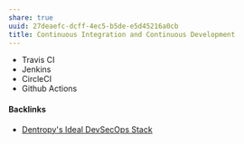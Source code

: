 ```yaml
---
share: true
uuid: 27deaefc-dcff-4ec5-b5de-e5d45216a0cb
title: Continuous Integration and Continuous Development
---
```

* Travis CI
* Jenkins
* CircleCI
* Github Actions

#### Backlinks

* [Dentropy's Ideal DevSecOps Stack](/406a13ea-5f64-440a-b454-6b43afe9e0d5)